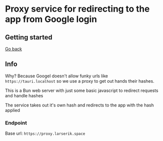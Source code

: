 # Proxy service for redirecting to the app from Google login

## Getting started

[Go back](../)

## Info

Why? Because Googel doesn't allow funky urls like `https://tauri.localhost` so we use a proxy to get out hands their hashes.

This is a Bun web server with just some basic javascript to redirect requests and handle hashes

The service takes out it's own hash and redirects to the app with the hash applied

### Endpoint

Base url: `https://proxy.larserik.space`
